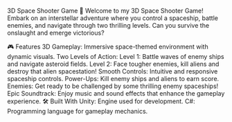 3D Space Shooter Game 🚀
Welcome to my 3D Space Shooter Game!
Embark on an interstellar adventure where you control a spaceship, battle enemies, and navigate through two thrilling levels. Can you survive the onslaught and emerge victorious?

🎮 Features
3D Gameplay: Immersive space-themed environment with dynamic visuals.
Two Levels of Action:
Level 1: Battle waves of enemy ships and navigate asteroid fields.
Level 2: Face tougher enemies, kill aliens and destroy that alien spacestation!
Smooth Controls: Intuitive and responsive spaceship controls.
Power-Ups: Kill enemy ships and aliens to earn score.
Enemies: Get ready to be challenged by some thrilling enemy spaceships!
Epic Soundtrack: Enjoy music and sound effects that enhance the gameplay experience.
🛠️ Built With
Unity: Engine used for development.
C#: Programming language for gameplay mechanics.
